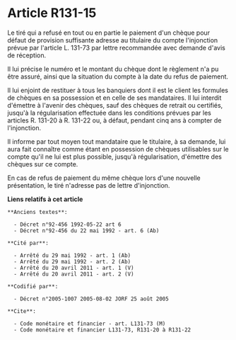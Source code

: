 # Article R131-15

Le tiré qui a refusé en tout ou en partie le paiement d'un chèque pour défaut de provision suffisante adresse au titulaire du
compte l'injonction prévue par l'article L. 131-73 par lettre recommandée avec demande d'avis de réception.

Il lui précise le numéro et le montant du chèque dont le règlement n'a pu être assuré, ainsi que la situation du compte à la
date du refus de paiement.

Il lui enjoint de restituer à tous les banquiers dont il est le client les formules de chèques en sa possession et en celle
de ses mandataires. Il lui interdit d'émettre à l'avenir des chèques, sauf des chèques de retrait ou certifiés, jusqu'à la
régularisation effectuée dans les conditions prévues par les articles R. 131-20 à R. 131-22 ou, à défaut, pendant cinq ans à
compter de l'injonction.

Il informe par tout moyen tout mandataire que le titulaire, à sa demande, lui aura fait connaître comme étant en possession
de chèques utilisables sur le compte qu'il ne lui est plus possible, jusqu'à régularisation, d'émettre des chèques sur ce
compte.

En cas de refus de paiement du même chèque lors d'une nouvelle présentation, le tiré n'adresse pas de lettre d'injonction.

**Liens relatifs à cet article**

	**Anciens textes**:

	  - Décret n°92-456 1992-05-22 art 6
	  - Décret n°92-456 du 22 mai 1992 - art. 6 (Ab)

	**Cité par**:

	  - Arrêté du 29 mai 1992 - art. 1 (Ab)
	  - Arrêté du 29 mai 1992 - art. 2 (Ab)
	  - Arrêté du 20 avril 2011 - art. 1 (V)
	  - Arrêté du 20 avril 2011 - art. 2 (V)

	**Codifié par**:

	  - Décret n°2005-1007 2005-08-02 JORF 25 août 2005

	**Cite**:

	  - Code monétaire et financier - art. L131-73 (M)
	  - Code monétaire et financier L131-73, R131-20 à R131-22
